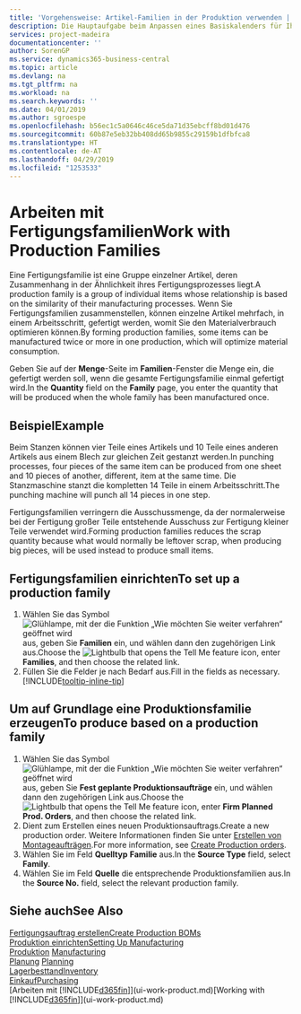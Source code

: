 ```yaml
---
title: 'Vorgehensweise: Artikel-Familien in der Produktion verwenden | Microsoft Docs'
description: Die Hauptaufgabe beim Anpassen eines Basiskalenders für Ihre Firma oder einen Ihrer Geschäftspartner ist, alle Änderungen am Status der Daten als freie Tage oder Arbeitstage einzugeben.
services: project-madeira
documentationcenter: ''
author: SorenGP
ms.service: dynamics365-business-central
ms.topic: article
ms.devlang: na
ms.tgt_pltfrm: na
ms.workload: na
ms.search.keywords: ''
ms.date: 04/01/2019
ms.author: sgroespe
ms.openlocfilehash: b56ec1c5a0646c46ce5da71d35ebcff8bd01d476
ms.sourcegitcommit: 60b87e5eb32bb408dd65b9855c29159b1dfbfca8
ms.translationtype: HT
ms.contentlocale: de-AT
ms.lasthandoff: 04/29/2019
ms.locfileid: "1253533"
---
```

# <a name="work-with-production-families"></a><span data-ttu-id="24313-103">Arbeiten mit Fertigungsfamilien</span><span class="sxs-lookup"><span data-stu-id="24313-103">Work with Production Families</span></span>
<span data-ttu-id="24313-104">Eine Fertigungsfamilie ist eine Gruppe einzelner Artikel, deren Zusammenhang in der Ähnlichkeit ihres Fertigungsprozesses liegt.</span><span class="sxs-lookup"><span data-stu-id="24313-104">A production family is a group of individual items whose relationship is based on the similarity of their manufacturing processes.</span></span> <span data-ttu-id="24313-105">Wenn Sie Fertigungsfamilien zusammenstellen, können einzelne Artikel mehrfach, in einem Arbeitsschritt, gefertigt werden, womit Sie den Materialverbrauch optimieren können.</span><span class="sxs-lookup"><span data-stu-id="24313-105">By forming production families, some items can be manufactured twice or more in one production, which will optimize material consumption.</span></span>

<span data-ttu-id="24313-106">Geben Sie auf der **Menge**-Seite im **Familien**-Fenster die Menge ein, die gefertigt werden soll, wenn die gesamte Fertigungsfamilie einmal gefertigt wird.</span><span class="sxs-lookup"><span data-stu-id="24313-106">In the **Quantity** field on the **Family** page, you enter the quantity that will be produced when the whole family has been manufactured once.</span></span>

## <a name="example"></a><span data-ttu-id="24313-107">Beispiel</span><span class="sxs-lookup"><span data-stu-id="24313-107">Example</span></span>
<span data-ttu-id="24313-108">Beim Stanzen können vier Teile eines Artikels und 10 Teile eines anderen Artikels aus einem Blech zur gleichen Zeit gestanzt werden.</span><span class="sxs-lookup"><span data-stu-id="24313-108">In punching processes, four pieces of the same item can be produced from one sheet and 10 pieces of another, different, item at the same time.</span></span> <span data-ttu-id="24313-109">Die Stanzmaschine stanzt die kompletten 14 Teile in einem Arbeitsschritt.</span><span class="sxs-lookup"><span data-stu-id="24313-109">The punching machine will punch all 14 pieces in one step.</span></span>

<span data-ttu-id="24313-110">Fertigungsfamilien verringern die Ausschussmenge, da der normalerweise bei der Fertigung großer Teile entstehende Ausschuss zur Fertigung kleiner Teile verwendet wird.</span><span class="sxs-lookup"><span data-stu-id="24313-110">Forming production families reduces the scrap quantity because what would normally be leftover scrap, when producing big pieces, will be used instead to produce small items.</span></span>

## <a name="to-set-up-a-production-family"></a><span data-ttu-id="24313-111">Fertigungsfamilien einrichten</span><span class="sxs-lookup"><span data-stu-id="24313-111">To set up a production family</span></span>
1. <span data-ttu-id="24313-112">Wählen Sie das Symbol ![Glühlampe, mit der die Funktion „Wie möchten Sie weiter verfahren“ geöffnet wird](media/ui-search/search_small.png "Wie möchten Sie weiter verfahren?") aus, geben Sie **Familien** ein, und wählen dann den zugehörigen Link aus.</span><span class="sxs-lookup"><span data-stu-id="24313-112">Choose the ![Lightbulb that opens the Tell Me feature](media/ui-search/search_small.png "Tell me what you want to do") icon, enter **Families**, and then choose the related link.</span></span>
2. <span data-ttu-id="24313-113">Füllen Sie die Felder je nach Bedarf aus.</span><span class="sxs-lookup"><span data-stu-id="24313-113">Fill in the fields as necessary.</span></span> [!INCLUDE[tooltip-inline-tip](includes/tooltip-inline-tip_md.md)]

## <a name="to-produce-based-on-a-production-family"></a><span data-ttu-id="24313-114">Um auf Grundlage eine Produktionsfamilie erzeugen</span><span class="sxs-lookup"><span data-stu-id="24313-114">To produce based on a production family</span></span>
1. <span data-ttu-id="24313-115">Wählen Sie das Symbol ![Glühlampe, mit der die Funktion „Wie möchten Sie weiter verfahren“ geöffnet wird](media/ui-search/search_small.png "Wie möchten Sie weiter verfahren?") aus, geben Sie **Fest geplante Produktionsaufträge** ein, und wählen dann den zugehörigen Link aus.</span><span class="sxs-lookup"><span data-stu-id="24313-115">Choose the ![Lightbulb that opens the Tell Me feature](media/ui-search/search_small.png "Tell me what you want to do") icon, enter **Firm Planned Prod. Orders**, and then choose the related link.</span></span>
2. <span data-ttu-id="24313-116">Dient zum Erstellen eines neuen Produktionsauftrags.</span><span class="sxs-lookup"><span data-stu-id="24313-116">Create a new production order.</span></span> <span data-ttu-id="24313-117">Weitere Informationen finden Sie unter [Erstellen von Montageaufträgen](production-how-to-create-production-orders.md).</span><span class="sxs-lookup"><span data-stu-id="24313-117">For more information, see [Create Production orders](production-how-to-create-production-orders.md).</span></span>
3. <span data-ttu-id="24313-118">Wählen Sie im Feld **Quelltyp** **Familie** aus.</span><span class="sxs-lookup"><span data-stu-id="24313-118">In the **Source Type** field, select **Family**.</span></span>  
4. <span data-ttu-id="24313-119">Wählen Sie im Feld **Quelle** die entsprechende Produktionsfamilien aus.</span><span class="sxs-lookup"><span data-stu-id="24313-119">In the **Source No.** field, select the relevant production family.</span></span>

## <a name="see-also"></a><span data-ttu-id="24313-120">Siehe auch</span><span class="sxs-lookup"><span data-stu-id="24313-120">See Also</span></span>
[<span data-ttu-id="24313-121">Fertigungsauftrag erstellen</span><span class="sxs-lookup"><span data-stu-id="24313-121">Create Production BOMs</span></span>](production-how-to-create-production-boms.md)  
[<span data-ttu-id="24313-122">Produktion einrichten</span><span class="sxs-lookup"><span data-stu-id="24313-122">Setting Up Manufacturing</span></span>](production-configure-production-processes.md)  
<span data-ttu-id="24313-123">[Produktion](production-manage-manufacturing.md)  </span><span class="sxs-lookup"><span data-stu-id="24313-123">[Manufacturing](production-manage-manufacturing.md)  </span></span>  
<span data-ttu-id="24313-124">[Planung](production-planning.md) </span><span class="sxs-lookup"><span data-stu-id="24313-124">[Planning](production-planning.md) </span></span>  
[<span data-ttu-id="24313-125">Lagerbesttand</span><span class="sxs-lookup"><span data-stu-id="24313-125">Inventory</span></span>](inventory-manage-inventory.md)  
[<span data-ttu-id="24313-126">Einkauf</span><span class="sxs-lookup"><span data-stu-id="24313-126">Purchasing</span></span>](purchasing-manage-purchasing.md)  
<span data-ttu-id="24313-127">[Arbeiten mit [!INCLUDE[d365fin](includes/d365fin_md.md)]](ui-work-product.md)</span><span class="sxs-lookup"><span data-stu-id="24313-127">[Working with [!INCLUDE[d365fin](includes/d365fin_md.md)]](ui-work-product.md)</span></span>
